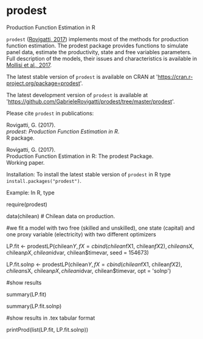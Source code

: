 # prodest
Production Function Estimation in R

`prodest` ([Rovigatti, 2017](https://CRAN.R-project.org/package=prodest)) implements most of the methods for production function estimation. The prodest package provides functions to simulate panel data, estimate the productivity, state and free variables parameters. Full description of the models, their issues and characteristics is available in [Mollisi et al., 2017](https://papers.ssrn.com/sol3/papers.cfm?abstract_id=2916753).

The latest stable version of `prodest` is available on CRAN at 'https://cran.r-project.org/package=prodest'.

The latest development version of `prodest` is available at 'https://github.com/GabrieleRovigatti/prodest/tree/master/prodest'.

Please cite `prodest` in publications:

Rovigatti, G. (2017).  
_prodest: Production Function Estimation in R_.  
R package.  

Rovigatti, G. (2017).  
Production Function Estimation in R: The prodest Package.  
Working paper.      
 
Installation: To install the latest stable version of `prodest` in R type `install.packages("prodest")`.

Example: In R, type 

  require(prodest)
  
  data(chilean) # Chilean data on production.
  
  #we fit a model with two free (skilled and unskilled), one state (capital) and one proxy variable (electricity) with two different optimizers
  
  LP.fit <- prodestLP(chilean$Y, fX = cbind(chilean$fX1, chilean$fX2), chilean$sX,
                        chilean$pX, chilean$idvar, chilean$timevar, seed = 154673)
                        
  LP.fit.solnp <- prodestLP(chilean$Y, fX = cbind(chilean$fX1, chilean$fX2), chilean$sX,
                        chilean$pX, chilean$idvar, chilean$timevar, opt = 'solnp')
                        
  #show results
  
  summary(LP.fit)
  
  summary(LP.fit.solnp)

  #show results in .tex tabular format
  
  printProd(list(LP.fit, LP.fit.solnp))
